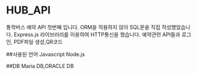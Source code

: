 # HUB_API
통학버스 예약 API 첫번째 입니다.
ORM을 적용하지 않아 SQL문을 직접 작성헀었습니다.
Express.js 라이브러리를 이용하여 HTTP통신을 했습니다.
예약관련 API들과 로그인, PDF파일 생성,QR코드

##사용된 언어
Javascript
Node.js

##DB
Maria DB,ORACLE DB
